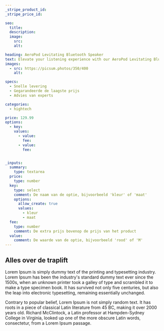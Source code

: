 ```yaml
---
_stripe_product_id:
_stripe_price_id:

seo:
  title:
  description:
  image:
    src: 
    alt: 

heading: AeroPod Levitating Bluetooth Speaker
text: Elevate your listening experience with our AeroPod Levitating Bluetooth Speaker. Featuring cutting-edge magnetic levitation technology, this gravity-defying speaker hovers effortlessly above its base, delivering immersive 360-degree sound that defies the laws of physics.
images:
  - src: https://picsum.photos/350/400
    alt:

specs:
  - Snelle levering
  - Gegarandeerde de laagste prijs
  - Advies van experts

categories:
  - hightech

price: 129.99
options:
  - key: 
    values:
      - value: 
        fee: 
      - value: 
        fee:


_inputs:
  summary:
    type: textarea
  price:
    type: number
  key:
    type: select
    comment: De naam van de optie, bijvoorbeeld 'kleur' of 'maat'
    options:
      allow_create: true
      values:
        - kleur
        - maat
  fee:
    type: number
    comment: De extra prijs bovenop de prijs van het product
  value:
    comment: De waarde van de optie, bijvoorbeeld 'rood' of 'M'
---
```


## Alles over de traplift
Lorem Ipsum is simply dummy text of the printing and typesetting industry. Lorem Ipsum has been the industry's standard dummy text ever since the 1500s, when an unknown printer took a galley of type and scrambled it to make a type specimen book. It has survived not only five centuries, but also the leap into electronic typesetting, remaining essentially unchanged. 

Contrary to popular belief, Lorem Ipsum is not simply random text. It has roots in a piece of classical Latin literature from 45 BC, making it over 2000 years old. Richard McClintock, a Latin professor at Hampden-Sydney College in Virginia, looked up one of the more obscure Latin words, consectetur, from a Lorem Ipsum passage.